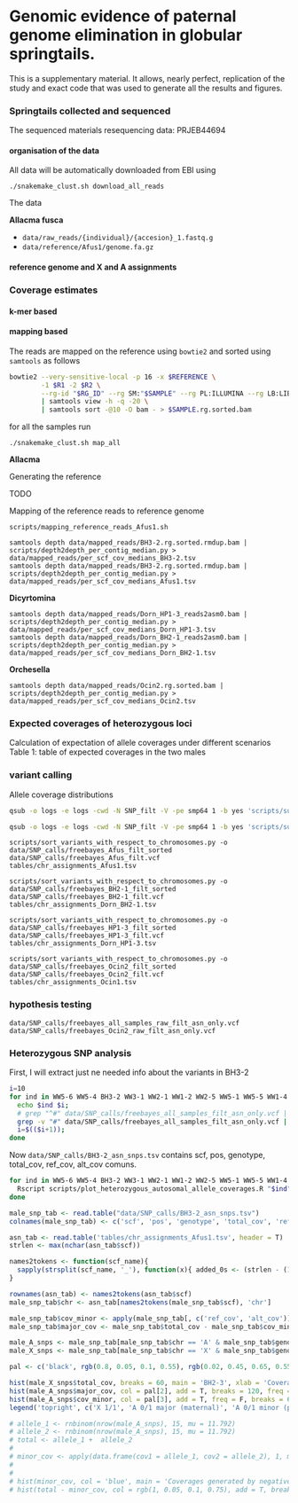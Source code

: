 # Genomic evidence of paternal genome elimination in globular springtails.

This is a supplementary material. It allows, nearly perfect, replication of the study and exact code that was used to generate all the results and figures.

### Springtails collected and sequenced

The sequenced materials resequencing data: PRJEB44694

#### organisation of the data

All data will be automatically downloaded from EBI using

```
./snakemake_clust.sh download_all_reads
```

The data

**Allacma fusca**

- `data/raw_reads/{individual}/{accesion}_1.fastq.g`
- `data/reference/Afus1/genome.fa.gz`


#### reference genome and X and A assignments



### Coverage estimates

#### k-mer based

#### mapping based

The reads are mapped on the reference using `bowtie2` and sorted using `samtools` as follows

```sh
bowtie2 --very-sensitive-local -p 16 -x $REFERENCE \
        -1 $R1 -2 $R2 \
        --rg-id "$RG_ID" --rg SM:"$SAMPLE" --rg PL:ILLUMINA --rg LB:LIB_"$SAMPLE" \
        | samtools view -h -q -20 \
        | samtools sort -@10 -O bam - > $SAMPLE.rg.sorted.bam
```

for all the samples run

```
./snakemake_clust.sh map_all
```

**Allacma**

Generating the reference

TODO

Mapping of the reference reads to reference genome

```
scripts/mapping_reference_reads_Afus1.sh

samtools depth data/mapped_reads/BH3-2.rg.sorted.rmdup.bam | scripts/depth2depth_per_contig_median.py > data/mapped_reads/per_scf_cov_medians_BH3-2.tsv
samtools depth data/mapped_reads/BH3-2.rg.sorted.rmdup.bam | scripts/depth2depth_per_contig_median.py > data/mapped_reads/per_scf_cov_medians_Afus1.tsv
```

**Dicyrtomina**

```
samtools depth data/mapped_reads/Dorn_HP1-3_reads2asm0.bam | scripts/depth2depth_per_contig_median.py > data/mapped_reads/per_scf_cov_medians_Dorn_HP1-3.tsv
samtools depth data/mapped_reads/Dorn_BH2-1_reads2asm0.bam | scripts/depth2depth_per_contig_median.py > data/mapped_reads/per_scf_cov_medians_Dorn_BH2-1.tsv
```

**Orchesella**

```
samtools depth data/mapped_reads/Ocin2.rg.sorted.bam | scripts/depth2depth_per_contig_median.py > data/mapped_reads/per_scf_cov_medians_Ocin2.tsv
```

### Expected coverages of heterozygous loci

Calculation of expectation of allele coverages under different scenarios
    Table 1: table of expected coverages in the two males

### variant calling

Allele coverage distributions

```bash
qsub -o logs -e logs -cwd -N SNP_filt -V -pe smp64 1 -b yes 'scripts/subset_SNPs_to_chromosomes.sh data/SNP_calls/freebayes_all_samples_raw.vcf tables/chr_assignments_Afus1.tsv'

qsub -o logs -e logs -cwd -N SNP_filt -V -pe smp64 1 -b yes 'scripts/subset_SNPs_to_chromosomes.sh data/SNP_calls/freebayes_Ocin2_raw.vcf tables/chr_assignments_Afus1.tsv'
```

```
scripts/sort_variants_with_respect_to_chromosomes.py -o data/SNP_calls/freebayes_Afus_filt_sorted data/SNP_calls/freebayes_Afus_filt.vcf tables/chr_assignments_Afus1.tsv

scripts/sort_variants_with_respect_to_chromosomes.py -o data/SNP_calls/freebayes_BH2-1_filt_sorted data/SNP_calls/freebayes_BH2-1_filt.vcf tables/chr_assignments_Dorn_BH2-1.tsv

scripts/sort_variants_with_respect_to_chromosomes.py -o data/SNP_calls/freebayes_HP1-3_filt_sorted data/SNP_calls/freebayes_HP1-3_filt.vcf tables/chr_assignments_Dorn_HP1-3.tsv

scripts/sort_variants_with_respect_to_chromosomes.py -o data/SNP_calls/freebayes_Ocin2_filt_sorted data/SNP_calls/freebayes_Ocin2_filt.vcf tables/chr_assignments_Ocin1.tsv
```

### hypothesis testing

```
data/SNP_calls/freebayes_all_samples_raw_filt_asn_only.vcf
data/SNP_calls/freebayes_Ocin2_raw_filt_asn_only.vcf
```

### Heterozygous SNP analysis


First, I will extract just ne needed info about the variants in BH3-2

```bash
i=10
for ind in WW5-6 WW5-4 BH3-2 WW3-1 WW2-1 WW1-2 WW2-5 WW5-1 WW5-5 WW1-4 WW2-6 WW5-3; do
  echo $ind $i;
  # grep "^#" data/SNP_calls/freebayes_all_samples_filt_asn_only.vcf | tail -1 | cut -f 1,2,$i
  grep -v "#" data/SNP_calls/freebayes_all_samples_filt_asn_only.vcf | cut -f 1,2,$i | tr -s ":" "\t" | cut -f 1,2,3,4,6,8 | cut -f 1 -d ',' | awk '{ if ($4 != "."){ print $0 } }' > data/SNP_calls/"$ind"_asn_snps.tsv
  i=$(($i+1));
done
```

Now `data/SNP_calls/BH3-2_asn_snps.tsv` contains scf, pos, genotype, total_cov, ref_cov, alt_cov comuns.


```bash
for ind in WW5-6 WW5-4 BH3-2 WW3-1 WW2-1 WW1-2 WW2-5 WW5-1 WW5-5 WW1-4 WW2-6 WW5-3; do
  Rscript scripts/plot_heterozygous_autosomal_allele_coverages.R "$ind" data/SNP_calls/"$ind"_asn_snps.tsv figures/het_autosomal_allele_supports/"$ind".png;
done
```

```R
male_snp_tab <- read.table("data/SNP_calls/BH3-2_asn_snps.tsv")
colnames(male_snp_tab) <- c('scf', 'pos', 'genotype', 'total_cov', 'ref_cov', 'alt_cov')

asn_tab <- read.table('tables/chr_assignments_Afus1.tsv', header = T)
strlen <- max(nchar(asn_tab$scf))

names2tokens <- function(scf_name){
  sapply(strsplit(scf_name, '_'), function(x){ added_0s <- (strlen - (1 + sum(nchar(x)))); paste0(x[1], paste0(rep('0', added_0s), collapse = ''), x[2]) } )
}

rownames(asn_tab) <- names2tokens(asn_tab$scf)
male_snp_tab$chr <- asn_tab[names2tokens(male_snp_tab$scf), 'chr']

male_snp_tab$cov_minor <- apply(male_snp_tab[, c('ref_cov', 'alt_cov')], 1, min)
male_snp_tab$major_cov <- male_snp_tab$total_cov - male_snp_tab$cov_minor

male_A_snps <- male_snp_tab[male_snp_tab$chr == 'A' & male_snp_tab$genotype == '0/1', ]
male_X_snps <- male_snp_tab[male_snp_tab$chr == 'X' & male_snp_tab$genotype == '1/1', ]

pal <- c('black', rgb(0.8, 0.05, 0.1, 0.55), rgb(0.02, 0.45, 0.65, 0.55))

hist(male_X_snps$total_cov, breaks = 60, main = 'BH2-3', xlab = 'Coverage', freq = F, ylim = c(0, 0.1), col = pal[1])
hist(male_A_snps$major_cov, col = pal[2], add = T, breaks = 120, freq = F)
hist(male_A_snps$cov_minor, col = pal[3], add = T, freq = F, breaks = 60)
legend('topright', c('X 1/1', 'A 0/1 major (maternal)', 'A 0/1 minor (paternal)'), pch = 20, cex = 1.5, bty = 'n', col = pal)

# allele_1 <- rnbinom(nrow(male_A_snps), 15, mu = 11.792)
# allele_2 <- rnbinom(nrow(male_A_snps), 15, mu = 11.792)
# total <- allele_1 +  allele_2
#
# minor_cov <- apply(data.frame(cov1 = allele_1, cov2 = allele_2), 1, min)
#
#
# hist(minor_cov, col = 'blue', main = 'Coverages generated by negative binomial and sorted to major/minor', xlab = 'Coverage', breaks = 30)
# hist(total - minor_cov, col = rgb(1, 0.05, 0.1, 0.75), add = T, breaks = 30)

```
